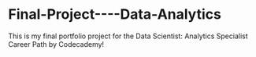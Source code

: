# Final-Project----Data-Analytics
This is my final portfolio project for the Data Scientist: Analytics Specialist Career Path by Codecademy!
